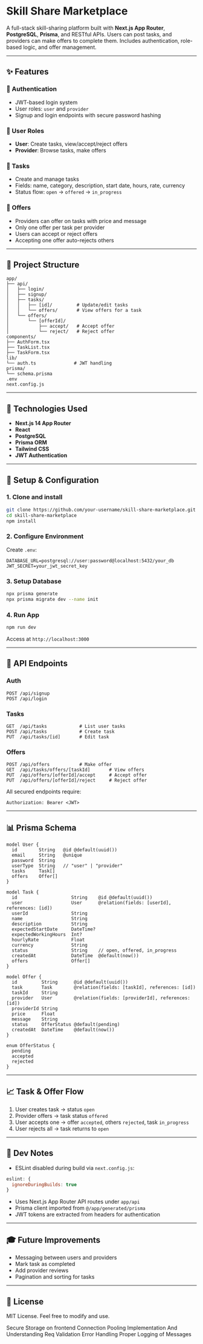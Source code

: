 # Skill Share Marketplace

A full-stack skill-sharing platform built with **Next.js App Router**, **PostgreSQL**, **Prisma**, and RESTful APIs. Users can post tasks, and providers can make offers to complete them. Includes authentication, role-based logic, and offer management.

---

## ✨ Features

### 🔐 Authentication

* JWT-based login system
* User roles: `user` and `provider`
* Signup and login endpoints with secure password hashing

### 👥 User Roles

* **User**: Create tasks, view/accept/reject offers
* **Provider**: Browse tasks, make offers

### 📄 Tasks

* Create and manage tasks
* Fields: name, category, description, start date, hours, rate, currency
* Status flow: `open` → `offered` → `in_progress`

### 💼 Offers

* Providers can offer on tasks with price and message
* Only one offer per task per provider
* Users can accept or reject offers
* Accepting one offer auto-rejects others

---

## 📂 Project Structure

```
app/
├── api/
│   ├── login/
│   ├── signup/
│   ├── tasks/
│   │   ├── [id]/         # Update/edit tasks
│   │   └── offers/       # View offers for a task
│   └── offers/
│       └── [offerId]/
│           ├── accept/   # Accept offer
│           └── reject/   # Reject offer
components/
├── AuthForm.tsx
├── TaskList.tsx
├── TaskForm.tsx
lib/
└── auth.ts              # JWT handling
prisma/
└── schema.prisma
.env
next.config.js
```

---

## 📃 Technologies Used

* **Next.js 14 App Router**
* **React**
* **PostgreSQL**
* **Prisma ORM**
* **Tailwind CSS**
* **JWT Authentication**

---

## 🔧 Setup & Configuration

### 1. Clone and install

```bash
git clone https://github.com/your-username/skill-share-marketplace.git
cd skill-share-marketplace
npm install
```

### 2. Configure Environment

Create `.env`:

```env
DATABASE_URL=postgresql://user:password@localhost:5432/your_db
JWT_SECRET=your_jwt_secret_key
```

### 3. Setup Database

```bash
npx prisma generate
npx prisma migrate dev --name init
```

### 4. Run App

```bash
npm run dev
```

Access at `http://localhost:3000`

---

## 🔐 API Endpoints

### Auth

```http
POST /api/signup
POST /api/login
```

### Tasks

```http
GET  /api/tasks            # List user tasks
POST /api/tasks            # Create task
PUT  /api/tasks/[id]       # Edit task
```

### Offers

```http
POST /api/offers           # Make offer
GET  /api/tasks/offers/[taskId]       # View offers
PUT  /api/offers/[offerId]/accept     # Accept offer
PUT  /api/offers/[offerId]/reject     # Reject offer
```

All secured endpoints require:

```http
Authorization: Bearer <JWT>
```

---

## 📊 Prisma Schema

```prisma
model User {
  id        String   @id @default(uuid())
  email     String   @unique
  password  String
  userType  String   // "user" | "provider"
  tasks     Task[]
  offers    Offer[]
}

model Task {
  id                    String    @id @default(uuid())
  user                  User      @relation(fields: [userId], references: [id])
  userId                String
  name                  String
  description           String
  expectedStartDate     DateTime?
  expectedWorkingHours  Int?
  hourlyRate            Float
  currency              String
  status                String    // open, offered, in_progress
  createdAt             DateTime  @default(now())
  offers                Offer[]
}

model Offer {
  id         String      @id @default(uuid())
  task       Task        @relation(fields: [taskId], references: [id])
  taskId     String
  provider   User        @relation(fields: [providerId], references: [id])
  providerId String
  price      Float
  message    String
  status     OfferStatus @default(pending)
  createdAt  DateTime    @default(now())
}

enum OfferStatus {
  pending
  accepted
  rejected
}
```

---

## 📈 Task & Offer Flow

1. User creates task → status `open`
2. Provider offers → task status `offered`
3. User accepts one → offer `accepted`, others `rejected`, task `in_progress`
4. User rejects all → task returns to `open`

---

## 🚀 Dev Notes

* ESLint disabled during build via `next.config.js`:

```js
eslint: {
  ignoreDuringBuilds: true
}
```

* Uses Next.js App Router API routes under `app/api`
* Prisma client imported from `@/app/generated/prisma`
* JWT tokens are extracted from headers for authentication

---

## 🎓 Future Improvements

* Messaging between users and providers
* Mark task as completed
* Add provider reviews
* Pagination and sorting for tasks

---

## 📄 License

MIT License. Feel free to modify and use.


Secure Storage on frontend
Connection Pooling Implementation And Understanding
Req Validation
Error Handling
Proper Logging of Messages
